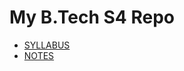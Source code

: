 # My B.Tech S4 Repo
- [SYLLABUS](https://www.ktunotes.in/ktu-s4-cse-2019-syllabus/)
- [NOTES](https://www.ktunotes.in/ktu-s4-cse-2019-syllabus/)

